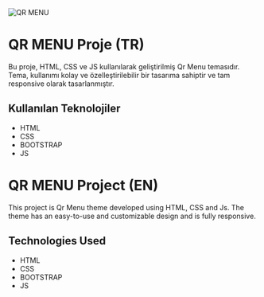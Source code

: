 <img src="./assets/img/animation.gif" alt="QR MENU">

# QR MENU Proje (TR)

Bu proje, HTML, CSS ve JS kullanılarak geliştirilmiş Qr Menu temasıdır. Tema, kullanımı kolay ve özelleştirilebilir bir tasarıma sahiptir ve tam responsive olarak tasarlanmıştır.

## Kullanılan Teknolojiler

- HTML
- CSS
- BOOTSTRAP
- JS

# QR MENU Project (EN)

This project is Qr Menu theme developed using HTML, CSS and Js. The theme has an easy-to-use and customizable design and is fully responsive.

## Technologies Used

- HTML
- CSS
- BOOTSTRAP
- JS